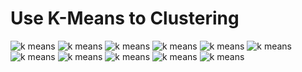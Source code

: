 # Use K-Means to Clustering

<img alt="k means" src="/img/relations20.png"/>

<img alt="k means" src="/img/relations15.png"/>

<img alt="k means" src="/img/relations10.png"/>

<img alt="k means" src="/img/relations5.png"/>

<img alt="k means" src="/img/matching.pdf"/>

<img alt="k means" src="/img/clustering2.png"/>

<img alt="k means" src="/img/clustering3.png"/>

<img alt="k means" src="/img/clustering5.png"/>

<img alt="k means" src="/img/clustering6.png"/>

<img alt="k means" src="/img/clustering7.png"/>

<img alt="k means" src="/img/clustering8.png"/>
